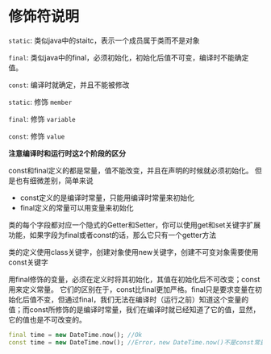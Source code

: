 # 修饰符说明

`static`: 类似java中的staitc，表示一个成员属于类而不是对象

`final`: 类似java中的final，必须初始化，初始化后值不可变，编译时不能确定值。

`const`: 编译时就确定，并且不能被修改

`static`: 修饰 `member`

`final`: 修饰 `variable`

`const`: 修饰 `value`

**注意编译时和运行时这2个阶段的区分**

const和final定义的都是常量，值不能改变，并且在声明的时候就必须初始化。
但是也有细微差别，简单来说

- const定义的是编译时常量，只能用编译时常量来初始化
- final定义的常量可以用变量来初始化

类的每个字段都对应一个隐式的Getter和Setter，你可以使用get和set关键字扩展功能，如果字段为final或者const的话，那么它只有一个getter方法

类的定义使用class关键字，创建对象使用new关键字，创建不可变对象需要使用const关键字

用final修饰的变量，必须在定义时将其初始化，其值在初始化后不可改变；const用来定义常量。
它们的区别在于，const比final更加严格。final只是要求变量在初始化后值不变，但通过final，我们无法在编译时（运行之前）知道这个变量的值；而const所修饰的是编译时常量，我们在编译时就已经知道了它的值，显然，它的值也是不可改变的。

```dart
final time = new DateTime.now(); //Ok
const time = new DateTime.now(); //Error，new DateTime.now()不是const常量
```

[1]:https://stackoverflow.com/questions/50431055/what-is-the-difference-in-between-const-and-final-keyword-in-dart "what is the difference in between ''const'' and ''final'' keyword in Dart?"
[2]:https://dartpad.dartlang.org/ "dart在线工具"